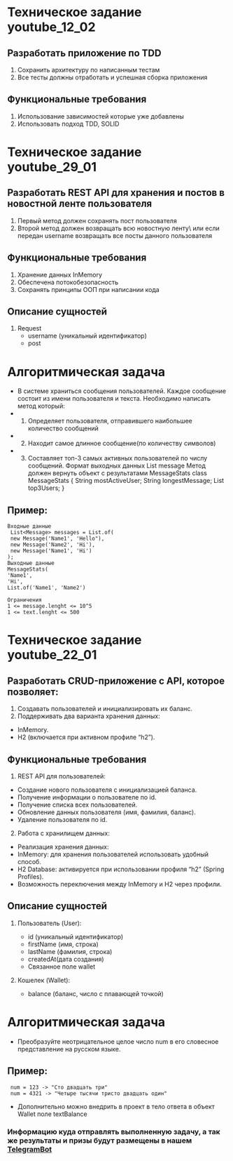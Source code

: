 # Техническое задание youtube_12_02

## Разработать приложение по TDD
1. Сохранить архитектуру по написанным тестам
2. Все тесты должны отработать и успешная сборка приложения

## Функциональные требования
1. Использование зависимостей которые уже добавлены
2. Использовать подход TDD, SOLID

# Техническое задание youtube_29_01

## Разработать REST API для хранения и постов в новостной ленте пользователя
1. Первый метод должен сохранять пост пользователя
2. Второй метод должен возвращать всю новостную ленту\ или если передан username возвращать все посты данного пользователя

## Функциональные требования
1. Хранение данных InMemory
2. Обеспечена потокобезопасность
3. Сохранять принципы ООП при написании кода

## Описание сущностей

1. Request 
   - username (уникальный идентификатор)
   - post 

# Алгоритмическая задача

- В системе храниться сообщения пользователей. Каждое сообщение состоит из имени пользователя и текста. Необходимо написать метод который:
- 1. Определяет пользователя, отправившего наибольшее количество сообщений
- 2. Находит самое длинное сообщение(по количеству символов)
- 3. Составляет топ-3 самых активных пользователей по числу сообщений.
Формат выходных данных List<Message> message
Метод должен вернуть объект с результатами MessageStats
 class MessageStats {
   String mostActiveUser;
   String longestMessage;
   List<String> top3Users;
}


## Пример:
```
Входные данные
 List<Message> messages = List.of(
 new Message('Name1', 'Hello"),
 new Message('Name2', 'Hi'),
 new Message('Name1', 'Hi')
);
Выходные данные
MessageStats(
'Name1',
'Hi',
List.of('Name1', 'Name2')

Ограничения
1 <= message.lenght <= 10^5
1 <= text.lenght <= 500
  ```

# Техническое задание youtube_22_01

## Разработать CRUD-приложение с API, которое позволяет:
1.	Создавать пользователей и инициализировать их баланс.
2.	Поддерживать два варианта хранения данных:
-	InMemory.
-	H2 (включается при активном профиле “h2”).

## Функциональные требования
1.	REST API для пользователей:
- Создание нового пользователя с инициализацией баланса.
-	Получение информации о пользователе по id.
-	Получение списка всех пользователей.
-	Обновление данных пользователя (имя, фамилия, баланс).
-	Удаление пользователя по id.
2.	Работа с хранилищем данных:
-	Реализация хранения данных:
-	InMemory: для хранения пользователей использовать удобный способ.
-	H2 Database: активируется при использовании профиля “h2” (Spring Profiles).
-	Возможность переключения между InMemory и H2 через профили.


## Описание сущностей
1.	Пользователь (User):

    - id (уникальный идентификатор)
    - firstName (имя, строка)
    - lastName (фамилия, строка)
    - createdAt(дата создания)
    - Связанное поле wallet
1.	Кошелек (Wallet):

    - balance (баланс, число с плавающей точкой)


# Алгоритмическая задача

- Преобразуйте неотрицательное целое число num в его словесное представление на русском языке.
 
## Пример:
```
 num = 123 -> "Сто двадцать три"
 num = 4321 -> "Четыре тысячи тристо двадцать один"
  ```
- Дополнительно можно внедрить в проект в тело ответа в объект Wallet поле textBalance


### Информацию куда отправлять выполненную задачу, а так же результаты и призы будут размещены в нашем [TelegramBot](https://t.me/shortcut_sh_bot)